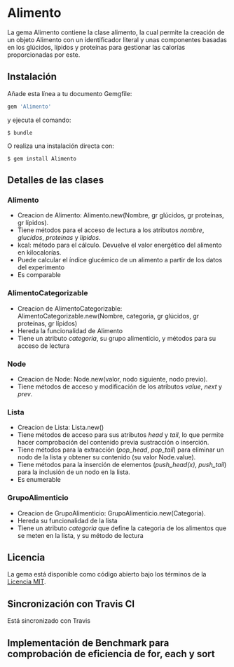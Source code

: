 # Alimento

La gema Alimento contiene la clase alimento, la cual permite la creación de un objeto Alimento con un identificador literal y unas componentes
basadas en los glúcidos, lípidos y proteínas para gestionar las calorías proporcionadas por este.

## Instalación

Añade esta línea a tu documento Gemgfile:

```ruby
gem 'Alimento'
```

y ejecuta el comando:

    $ bundle

O realiza una instalación directa con:

    $ gem install Alimento

## Detalles de las clases

### Alimento
- Creacion de Alimento: Alimento.new(Nombre, gr glúcidos, gr proteínas, gr lípidos).
- Tiene métodos para el acceso de lectura a los atributos _nombre_, _glucidos_, _proteinas_ y _lipidos_.
- kcal: método para el cálculo. Devuelve el valor energético del alimento en kilocalorías.
- Puede calcular el índice glucémico de un alimento a partir de los datos del experimento
- Es comparable

### AlimentoCategorizable
- Creacion de AlimentoCategorizable: AlimentoCategorizable.new(Nombre, categoria, gr glúcidos, gr proteínas, gr lípidos)
- Hereda la funcionalidad de Alimento
- Tiene un atributo _categoria_, su grupo alimenticio, y métodos para su acceso de lectura

### Node
- Creacion de Node: Node.new(valor, nodo siguiente, nodo previo).
- Tiene métodos de acceso y modificación de los atributos _value_, _next_ y _prev_.

### Lista
- Creacion de Lista: Lista.new()
- Tiene métodos de acceso para sus atributos _head_ y _tail_, lo que permite hacer comprobación del contenido previa sustracción o inserción.
- Tiene métodos para la extracción (*pop_head*, *pop_tail*) para eliminar un nodo de la lista y obtener su contenido (su valor Node.value).
- Tiene métodos para la inserción de elementos (*push_head(x)*, *push_tail*) para la inclusión de un nodo en la lista.
- Es enumerable

### GrupoAlimenticio
- Creacion de GrupoAlimenticio: GrupoAlimenticio.new(Categoria).
- Hereda su funcionalidad de la lista
- Tiene un atributo _categoria_ que define la categoria de los alimentos que se meten en la lista, y su método de lectura

## Licencia

La gema está disponible como código abierto bajo los términos de la [Licencia MIT](http://opensource.org/licenses/MIT).

## Sincronización con Travis CI

Está sincronizado con Travis

## Implementación de Benchmark para comprobación de eficiencia de for, each y sort